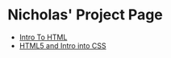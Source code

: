 # Nicholas' Project Page




<ul>
    <li><a href="intro_to_html/index.html" target=_blank>Intro To HTML</a></li>
    <li><a href="HTML5_into_into_CSS/index.html" target=_blank>HTML5 and Intro into CSS</a></li>